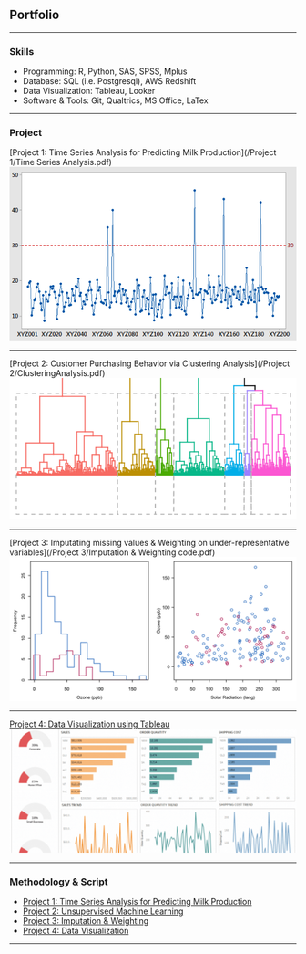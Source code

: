 ## Portfolio
---

### Skills

- Programming: R, Python, SAS, SPSS, Mplus
- Database: SQL (i.e. Postgresql), AWS Redshift
- Data Visualization: Tableau, Looker
- Software & Tools: Git, Qualtrics, MS Office, LaTex

---

### Project

[Project 1: Time Series Analysis for Predicting Milk Production](/Project 1/Time Series Analysis.pdf)
<img src="images/TimeSeries.png"/>

---
[Project 2: Customer Purchasing Behavior via Clustering Analysis](/Project 2/ClusteringAnalysis.pdf)
<img src="images/Clustering Analysis.png"/>

---
[Project 3: Imputating missing values & Weighting on under-representative variables](/Project 3/Imputation & Weighting code.pdf)
<img src="images/Imputation-Weighting.png"/>

---
[Project 4: Data Visualization using Tableau](https://public.tableau.com/shared/S3HMYBW5C?:display_count=y&:origin=viz_share_link)
<img src="images/dashboard.png"/>

---

### Methodology & Script

- [Project 1: Time Series Analysis for Predicting Milk Production](https://github.com/YajunMiaJia/Jia-Portfolio/blob/master/Project%201/TimeSeries.Rmd)
- [Project 2: Unsupervised Machine Learning](https://github.com/YajunMiaJia/Jia-Portfolio/blob/master/Project%202/hierarchical%20clustering%20analysis.Rmd)
- [Project 3: Imputation & Weighting](https://github.com/YajunMiaJia/Jia-Portfolio/blob/master/Project%203/Imputation%20%26%20Weighting%20code.Rmd)
- [Project 4: Data Visualization](https://public.tableau.com/shared/S3HMYBW5C?:display_count=y&:origin=viz_share_link)

---
